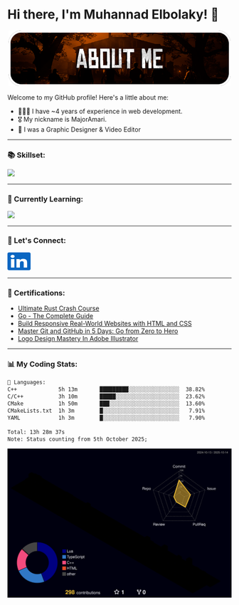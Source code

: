 # Hi there, I'm Muhannad Elbolaky! 👋

<div align="center">
  <!-- <img src="https://raw.githubusercontent.com/Majoramari/Majoramari/master/assets/arthur.png" width="300" align="right" /> -->
  <img src="https://raw.githubusercontent.com/Majoramari/Majoramari/master/assets/about_me.png" width="500" />
</div>

Welcome to my GitHub profile! Here's a little about me:

- 🧑🏻‍💻 I have ~4 years of experience in web development.
- 🎖️ My nickname is MajorAmari.
- 💬 I was a Graphic Designer & Video Editor

---

### 📚 Skillset:

<a href="https://skillicons.dev">
  <img src="https://skillicons.dev/icons?i=html,css,ts,nodejs,bun,c,cpp,cs,go,cmake,git,github,gitlab,cloudflare,linux,arch,bash,vim,godot&perline=5" />
</a>

---

### 📖 Currently Learning:

<a href="https://skillicons.dev">
  <img src="https://skillicons.dev/icons?i=rust,unreal&perline=5" />
</a>

---

### 🤝 Let's Connect:

<div>
  <a href="https://www.linkedin.com/in/majoramari/" target="_blank">
    <img src="https://raw.githubusercontent.com/Majoramari/Majoramari/master/assets/linkedin.svg" width="52" height="40" alt="linkedin logo" />
  </a>
</div>

---

### 📜 Certifications:

- [Ultimate Rust Crash Course](https://www.udemy.com/certificate/UC-ab9c2538-96e8-46f1-b5ba-4881df11527c/)
- [Go - The Complete Guide](https://www.udemy.com/certificate/UC-34d1c049-b248-4d66-9f0b-4a19f066ebc5/)
- [Build Responsive Real-World Websites with HTML and CSS](https://www.udemy.com/certificate/UC-954e7f44-912a-4485-b407-499b1f5da90e/)
- [Master Git and GitHub in 5 Days: Go from Zero to Hero](https://www.udemy.com/certificate/UC-009e987a-33ce-487c-88c0-bece2586f2f3/)
- [Logo Design Mastery In Adobe Illustrator](https://www.udemy.com/certificate/UC-0a3cb28e-621d-4d5d-a6b8-b4ff82d5ba78/)

---

### 📊 My Coding Stats:

```
💾 Languages:
C++             5h 13m       █████████░░░░░░░░░░░░░░░░  38.82%
C/C++           3h 10m       █████░░░░░░░░░░░░░░░░░░░░  23.62%
CMake           1h 50m       ███░░░░░░░░░░░░░░░░░░░░░░  13.60%
CMakeLists.txt  1h 3m        █░░░░░░░░░░░░░░░░░░░░░░░░   7.91%
YAML            1h 3m        █░░░░░░░░░░░░░░░░░░░░░░░░   7.90%

Total: 13h 28m 37s
Note: Status counting from 5th October 2025;
```

<div align="center">
  <img src="https://raw.githubusercontent.com/Majoramari/Majoramari/master/profile-3d-contrib/profile-night-rainbow.svg"  />
</div>
